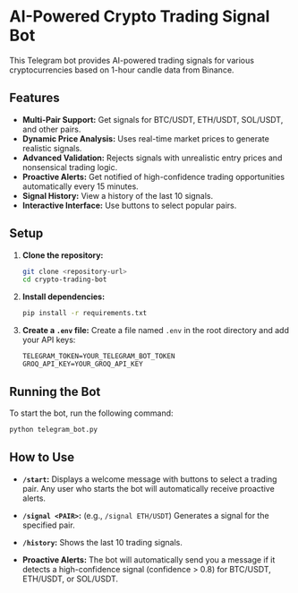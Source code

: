 
# AI-Powered Crypto Trading Signal Bot

This Telegram bot provides AI-powered trading signals for various cryptocurrencies based on 1-hour candle data from Binance.

## Features

- **Multi-Pair Support:** Get signals for BTC/USDT, ETH/USDT, SOL/USDT, and other pairs.
- **Dynamic Price Analysis:** Uses real-time market prices to generate realistic signals.
- **Advanced Validation:** Rejects signals with unrealistic entry prices and nonsensical trading logic.
- **Proactive Alerts:** Get notified of high-confidence trading opportunities automatically every 15 minutes.
- **Signal History:** View a history of the last 10 signals.
- **Interactive Interface:** Use buttons to select popular pairs.

## Setup

1.  **Clone the repository:**
    ```bash
    git clone <repository-url>
    cd crypto-trading-bot
    ```

2.  **Install dependencies:**
    ```bash
    pip install -r requirements.txt
    ```

3.  **Create a `.env` file:**
    Create a file named `.env` in the root directory and add your API keys:
    ```
    TELEGRAM_TOKEN=YOUR_TELEGRAM_BOT_TOKEN
    GROQ_API_KEY=YOUR_GROQ_API_KEY
    ```

## Running the Bot

To start the bot, run the following command:

```bash
python telegram_bot.py
```

## How to Use

- **`/start`:** Displays a welcome message with buttons to select a trading pair. Any user who starts the bot will automatically receive proactive alerts.
- **`/signal <PAIR>`:** (e.g., `/signal ETH/USDT`) Generates a signal for the specified pair.
- **`/history`:** Shows the last 10 trading signals.

- **Proactive Alerts:** The bot will automatically send you a message if it detects a high-confidence signal (confidence > 0.8) for BTC/USDT, ETH/USDT, or SOL/USDT.
